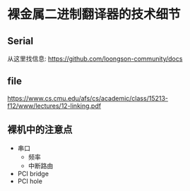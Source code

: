# 裸金属二进制翻译器的技术细节

## Serial
从这里找信息:
https://github.com/loongson-community/docs

## file
https://www.cs.cmu.edu/afs/cs/academic/class/15213-f12/www/lectures/12-linking.pdf

## 裸机中的注意点
- 串口
  - 频率
  - 中断路由
- PCI bridge
- PCI hole
